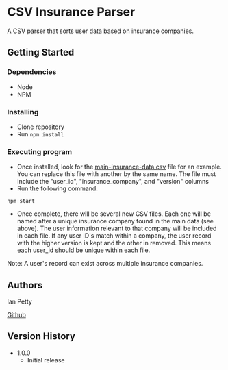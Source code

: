 # CSV Insurance Parser

A CSV parser that sorts user data based on insurance companies.
## Getting Started

### Dependencies

* Node
* NPM

### Installing

* Clone repository
* Run `npm install`

### Executing program

* Once installed, look for the [main-insurance-data.csv](main-insurance-data.csv) file for an example. You can replace this file with another by the same name. The file must include the "user_id", "insurance_company", and "version" columns
* Run the following command:
```
npm start
```
* Once complete, there will be several new CSV files. Each one will be named after a unique insurance company found in the main data (see above). The user information relevant to that company will be included in each file. If any user ID's match within a company, the user record with the higher version is kept and the other in removed. This means each user_id should be unique within each file.

Note: A user's record can exist across multiple insurance companies.

## Authors

Ian Petty

[Github](https://github.com/ipetty14)

## Version History

* 1.0.0
    * Initial release

